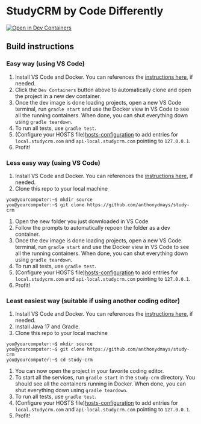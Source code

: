 # StudyCRM by Code Differently

[![Open in Dev Containers](https://img.shields.io/static/v1?label=Dev%20Containers&message=Open&color=blue&logo=visualstudiocode)](https://vscode.dev/redirect?url=vscode://ms-vscode-remote.remote-containers/cloneInVolume?url=https://github.com/anthonydmays/study-crm)

## Build instructions

### Easy way (using VS Code)

1. Install VS Code and Docker. You can references the [instructions here][dev-container-instructions], if needed.
1. Click the `Dev Containers` button above to automatically clone and open the project in a new dev container.
1. Once the dev image is done loading projects, open a new VS Code terminal, run `gradle start` and use the Docker view in VS Code to see all the running containers. When done, you can shut everything down using `gradle teardown`.
1. To run all tests, use `gradle test`.
1. (Configure your HOSTS file)[hosts-configuration] to add entries for `local.studycrm.com` and `api-local.studycrm.com` pointing to `127.0.0.1`.
1. Profit!

### Less easy way (using VS Code)

1. Install VS Code and Docker. You can references the [instructions here][dev-container-instructions], if needed.
1. Clone this repo to your local machine

```console
you@yourcomputer:~$ mkdir source
you@yourcomputer:~$ git clone https://github.com/anthonydmays/study-crm 
```

1. Open the new folder you just downloaded in VS Code
1. Follow the prompts to automatically repoen the folder as a dev container.
1. Once the dev image is done loading projects, open a new VS Code terminal, run `gradle start` and use the Docker view in VS Code to see all the running containers. When done, you can shut everything down using `gradle teardown`.
1. To run all tests, use `gradle test`.
1. (Configure your HOSTS file)[hosts-configuration] to add entries for `local.studycrm.com` and `api-local.studycrm.com` pointing to `127.0.0.1`.
1. Profit!

### Least easiest way (suitable if using another coding editor)

1. Install VS Code and Docker. You can references the [instructions here][dev-container-instructions], if needed.
1. Install Java 17 and Gradle.
1. Clone this repo to your local machine

```console
you@yourcomputer:~$ mkdir source
you@yourcomputer:~$ git clone https://github.com/anthonydmays/study-crm 
you@yourcomputer:~$ cd study-crm 
```

1. You can now open the project in your favorite coding editor. 
1. To start all the services, run `gradle start` in the `study-crm` directory. You should see all the containers running in Docker. When done, you can shut everything down using `gradle teardown`.
1. To run all tests, use `gradle test`.
1. (Configure your HOSTS file)[hosts-configuration] to add entries for `local.studycrm.com` and `api-local.studycrm.com` pointing to `127.0.0.1`.
1. Profit!


[dev-container-instructions]: https://aka.ms/vscode-remote/containers/getting-started
[hosts-configuration]: https://www.hostinger.com/tutorials/how-to-edit-hosts-file